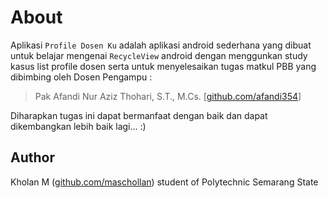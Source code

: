 # About

Aplikasi `Profile Dosen Ku` adalah aplikasi android sederhana yang dibuat untuk belajar mengenai `RecycleView` android dengan menggunkan study kasus list profile dosen serta untuk menyelesaikan tugas matkul PBB yang dibimbing oleh Dosen Pengampu :

> Pak Afandi Nur Aziz Thohari, S.T., M.Cs. [[github.com/afandi354](https://github.com/afandi354 "Menuju githubnya pak afandi")]

Diharapkan tugas ini dapat bermanfaat dengan baik dan dapat dikembangkan lebih baik lagi... :)

## Author
Kholan M ([github.com/maschollan](https://github.com/maschollan "Menuju githubnya saya")) student of Polytechnic Semarang State
